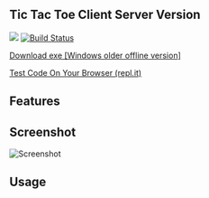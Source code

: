 

Tic Tac Toe Client Server Version
-----------
<a href="https://www.gnu.org/licenses/gpl-3.0" alt="License: GPLv3"><img src="https://img.shields.io/badge/License-GPL%20v3-blue.svg"></a>
[![Build Status](https://travis-ci.org/shubham8550/Tic-Tac-Toe-Game--Java_GUI_Application.svg?branch=master)](https://travis-ci.org/shubham8550/Tic-Tac-Toe-Game--Java_GUI_Application)

[Download exe [Windows older offline version]](https://drive.google.com/uc?export=download&id=1oDsPmqxt_-cWety9i-ZazlcucV05_cfe)

[Test Code On Your Browser (repl.it)](https://repl.it/@shubhambadgujar/IndianredDotingHarddrive)

Features
--------

Screenshot
----------
![Screenshot](https://drive.google.com/uc?export=download&id=1ZVkCq12JuSbt9_uTIcjefp4XI-O_6hAa)

Usage
-----
```


```
